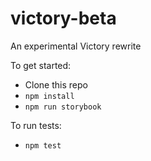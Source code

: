 # victory-beta
An experimental Victory rewrite

To get started:
- Clone this repo
- `npm install`
- `npm run storybook`

To run tests:
- `npm test`
